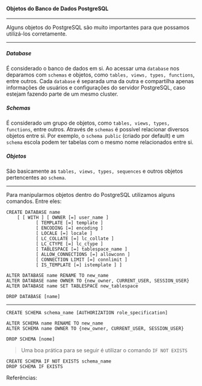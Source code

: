#### Objetos do Banco de Dados PostgreSQL

------

Alguns objetos do PostgreSQL são muito importantes para que possamos utilizá-los corretamente.

------

##### Database

É considerado o banco de dados em si. Ao acessar uma `database` nos deparamos com `schemas` e objetos, como `tables, views, types, functions`, entre outros. Cada `database` é separada uma da outra e compartilha apenas informações de usuários e configurações do servidor PostgreSQL, caso estejam fazendo parte de um mesmo cluster.

##### Schemas

É considerado um grupo de objetos, como `tables, views, types, functions`, entre outros. Através de `schemas` é possível relacionar diversos objetos entre si. Por exemplo, o `schema public` (criado por default) e um `schema` escola podem ter tabelas com o mesmo nome relacionados entre si.

##### Objetos

São basicamente as `tables, views, types, sequences` e outros objetos pertencentes ao `schema`.

------

Para manipularmos objetos dentro do PostgreSQL utilizamos alguns comandos. Entre eles:

```
CREATE DATABASE name
    [ [ WITH ] [ OWNER [=] user_name ]
           [ TEMPLATE [=] template ]
           [ ENCODING [=] encoding ]
           [ LOCALE [=] locale ]
           [ LC_COLLATE [=] lc_collate ]
           [ LC_CTYPE [=] lc_ctype ]
           [ TABLESPACE [=] tablespace_name ]
           [ ALLOW_CONNECTIONS [=] allowconn ]
           [ CONNECTION LIMIT [=] connlimit ]
           [ IS_TEMPLATE [=] istemplate ] ]
```

```
ALTER DATABASE name RENAME TO new_name
ALTER DATABASE name OWNER TO {new_owner, CURRENT_USER, SESSION_USER}
ALTER DATABASE name SET TABLESPACE new_tablespace
```

```
DROP DATABASE [name]
```

------

```
CREATE SCHEMA schema_name [AUTHORIZATION role_specification]
```

```
ALTER SCHEMA name RENAME TO new_name
ALTER SCHEMA name OWNER TO {new_owner, CURRENT_USER, SESSION_USER}
```

```
DROP SCHEMA [nome]
```

> Uma boa prática para se seguir é utilizar o comando `IF NOT EXISTS`

```
CREATE SCHEMA IF NOT EXISTS schema_name
DROP SCHEMA IF EXISTS
```



Referências:

[Daniel Costa]: https://web.digitalinnovation.one/track/santander-fullstack-developer	"Santander Bootcamp | Full Stack Developer"

